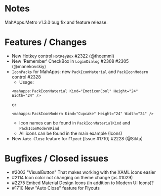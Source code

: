 # Notes

MahApps.Metro v1.3.0 bug fix and feature release.

# Features / Changes

- New Hotkey control `HotKeyBox` #2322 (@thoemmi)
- New 'Remember' CheckBox in `LoginDialog` #2308 #2305 (@manekovskiy)
- `IconPacks` for MahApps: new `PackIconMaterial` and `PackIconModern` control #2328
    + Usage:  
    ```
    <mahapps:PackIconMaterial Kind="EmoticonCool" Height="24" Width="24" />
    ```  
    or  
    ```
    <mahapps:PackIconModern Kind="Cupcake" Height="24" Width="24" />
    ```
    + Icon names can be found in `PackIconMaterialKind` and `PackIconModernKind`
    + All icons can be found in the main example (Icons)
- New `Auto Close` feature for `Flyout` [Issue #1710] #2228 (@Sikta)

# Bugfixes / Closed issues

- #2003 "VisualButton" That makes working with the XAML icons easier
- #2114 Icon color not changing on theme change (as #1029)
- #2275 Embed Material Design Icons (in addition to Modern UI Icons)?
- #1710 New "Auto Close" feature for Flyouts
